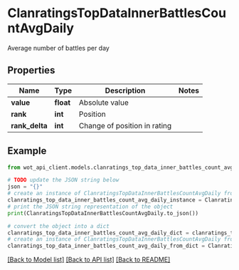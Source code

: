 # ClanratingsTopDataInnerBattlesCountAvgDaily

Average number of battles per day

## Properties

Name | Type | Description | Notes
------------ | ------------- | ------------- | -------------
**value** | **float** | Absolute value | 
**rank** | **int** | Position | 
**rank_delta** | **int** | Change of position in rating | 

## Example

```python
from wot_api_client.models.clanratings_top_data_inner_battles_count_avg_daily import ClanratingsTopDataInnerBattlesCountAvgDaily

# TODO update the JSON string below
json = "{}"
# create an instance of ClanratingsTopDataInnerBattlesCountAvgDaily from a JSON string
clanratings_top_data_inner_battles_count_avg_daily_instance = ClanratingsTopDataInnerBattlesCountAvgDaily.from_json(json)
# print the JSON string representation of the object
print(ClanratingsTopDataInnerBattlesCountAvgDaily.to_json())

# convert the object into a dict
clanratings_top_data_inner_battles_count_avg_daily_dict = clanratings_top_data_inner_battles_count_avg_daily_instance.to_dict()
# create an instance of ClanratingsTopDataInnerBattlesCountAvgDaily from a dict
clanratings_top_data_inner_battles_count_avg_daily_from_dict = ClanratingsTopDataInnerBattlesCountAvgDaily.from_dict(clanratings_top_data_inner_battles_count_avg_daily_dict)
```
[[Back to Model list]](../README.md#documentation-for-models) [[Back to API list]](../README.md#documentation-for-api-endpoints) [[Back to README]](../README.md)


